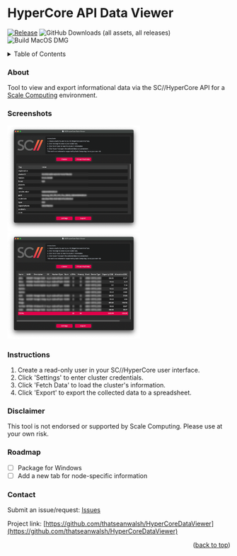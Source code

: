<a id="readme-top"></a>
# HyperCore API Data Viewer
[![Release](https://img.shields.io/github/v/release/thatseanwalsh/hypercoredataviewer.svg?style=flat-square)](https://github.com/thatseanwalsh/hypercoredataviewer/releases/latest)
![GitHub Downloads (all assets, all releases)](https://img.shields.io/github/downloads/thatseanwalsh/hypercoredataviewer/total?style=flat-square)
![Build MacOS DMG](https://img.shields.io/github/actions/workflow/status/thatseanwalsh/hypercoredataviewer/macos.yml?style=flat-square)

<!-- TABLE OF CONTENTS -->
<details>
  <summary>Table of Contents</summary>
  <ol>
    <li><a href="#about">About The Project</a></li>
    <li><a href="#about">Screenshots</a></li>
    <li><a href="#instructions">Instructions</a></li>
    <li><a href="#disclaimer">Disclaimer</a></li>
    <li><a href="#roadmap">Roadmap</a></li>
    <li><a href="#contact">Contact</a></li>
  </ol>
</details>

<!-- ABOUT -->
### About
Tool to view and export informational data via the SC//HyperCore API for a [Scale Computing](https://www.scalecomputing.com) environment.

<!-- SCREENSHOTS -->
### Screenshots
<img src="images/cluster-view.png" width="300" /> <img src="images/vm-view.png" width="300"/>

<!-- INSTRUCTIONS -->
### Instructions
1. Create a read-only user in your SC//HyperCore user interface.
2. Click 'Settings' to enter cluster credentials.
3. Click 'Fetch Data' to load the cluster's information.
4. Click 'Export' to export the collected data to a spreadsheet.

<!-- DISCLAIMER -->
### Disclaimer
This tool is not endorsed or supported by Scale Computing. Please use at your own risk.

<!-- ROADMAP -->
### Roadmap
- [ ] Package for Windows
- [ ] Add a new tab for node-specific information

<!-- CONTACT -->
### Contact
Submit an issue/request: [Issues](https://github.com/thatseanwalsh/HyperCoreDataViewer/issues)

Project link: [https://github.com/thatseanwalsh/HyperCoreDataViewer](https://github.com/thatseanwalsh/HyperCoreDataViewer)

<p align="right">(<a href="#readme-top">back to top</a>)</p>
